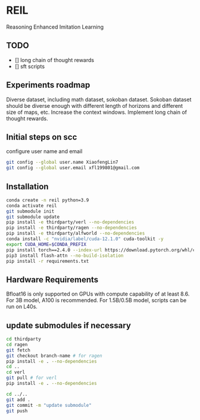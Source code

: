 # REIL
Reasoning Enhanced Imitation Learning

## TODO
- [] long chain of thought rewards
- [] sft scripts

## Experiments roadmap
Diverse dataset, including math dataset, sokoban dataset.
Sokoban dataset should be diverse enough with different length of horizons and different size of maps, etc.
Increase the context windows.
Implement long chain of thought rewards.

## Initial steps on scc
configure user name and email

```bash
git config --global user.name XiaofengLin7
git config --global user.email xfl199801@gmail.com
```

## Installation

```bash
conda create -n reil python=3.9
conda activate reil
git submodule init
git submodule update
pip install -e thirdparty/verl --no-dependencies
pip install -e thirdparty/ragen --no-dependencies
pip install -e thirdparty/alfworld --no-dependencies
conda install -c "nvidia/label/cuda-12.1.0" cuda-toolkit -y
export CUDA_HOME=$CONDA_PREFIX
pip install torch==2.4.0 --index-url https://download.pytorch.org/whl/cu121
pip3 install flash-attn --no-build-isolation
pip install -r requirements.txt
```

## Hardware Requirements

Bfloat16 is only supported on GPUs with compute capability of at least 8.6.
For 3B model, A100 is recommended.
For 1.5B/0.5B model, scripts can be run on L40s.

## update submodules if necessary

```bash
cd thirdparty
cd ragen
git fetch
git checkout branch-name # for ragen
pip install -e . --no-dependencies
cd ..
cd verl
git pull # for verl
pip install -e . --no-dependencies

cd ../..
git add .
git commit -m "update submodule"
git push
```
